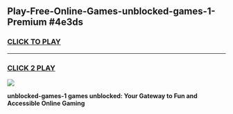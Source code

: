 
## Play-Free-Online-Games-unblocked-games-1-Premium #4e3ds
<h3>
<a href="https://premium.freeplayer.one?title=unblocked-games-1&ref=8M">CLICK TO PLAY</a></h3>
<hr>

<h3>
<a href="https://premium.freeplayer.one?title=unblocked-games-1&ref=8M">CLICK 2 PLAY</a>
  
</h3>

<a href="https://premium.freeplayer.one?title=unblocked-games-1&ref=8M"><img src="https://clearcache.store/games.png"></a>


**unblocked-games-1 games unblocked: Your Gateway to Fun and Accessible Online Gaming**
